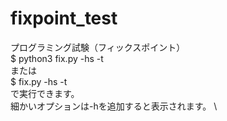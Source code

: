 # fixpoint_test
プログラミング試験（フィックスポイント）\
$ python3 fix.py -hs -t \
または \
$ fix.py -hs -t \
で実行できます。 \
細かいオプションは-hを追加すると表示されます。 \
